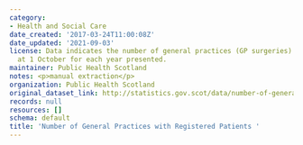 ```yaml
---
category:
- Health and Social Care
date_created: '2017-03-24T11:00:08Z'
date_updated: '2021-09-03'
license: Data indicates the number of general practices (GP surgeries) by area as
  at 1 October for each year presented.
maintainer: Public Health Scotland
notes: <p>manual extraction</p>
organization: Public Health Scotland
original_dataset_link: http://statistics.gov.scot/data/number-of-general-practices-with-registered-patients
records: null
resources: []
schema: default
title: 'Number of General Practices with Registered Patients '
---
```


